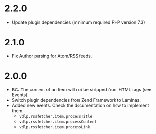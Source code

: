 # 2.2.0

- Update plugin dependencies (minimum required PHP version 7.3)

# 2.1.0

- Fix Author parsing for Atom/RSS feeds.

# 2.0.0

- BC: The content of an Item will not be stripped from HTML tags (see Events).
- Switch plugin dependencies from Zend Framework to Laminas.
- Added new events. Check the documentation on how to implement them.
    - `vdlp.rssfetcher.item.processTitle`
    - `vdlp.rssfetcher.item.processContent`
    - `vdlp.rssfetcher.item.processLink`
